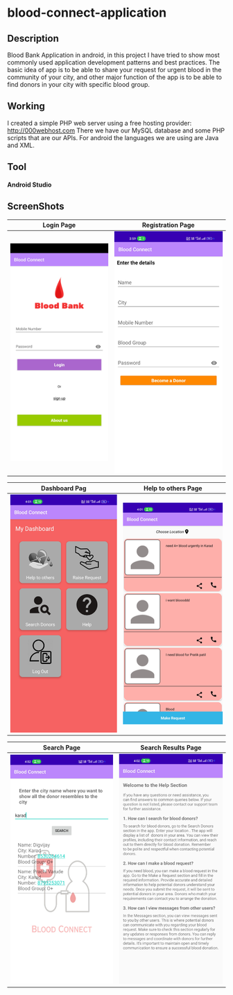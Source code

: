 # blood-connect-application

## Description
Blood Bank Application in android, in this project I have tried to show most commonly used application development patterns and best practices.
The basic idea of app is to be able to share your request for urgent blood in the community of your city, and other major function of the app is to be able to find donors in your city with specific blood group.

## Working
I created a simple PHP web server using a free hosting provider: http://000webhost.com
There we have our MySQL database and some PHP scripts that are our APIs.
For android the languages we are using are Java and XML.

## Tool
#### Android Studio

## ScreenShots
Login Page                 |  Registration Page
:-------------------------:|:-------------------------:
![](Screenshot/login.jpg)  |  ![](Screenshot/signup.jpg)


Dashboard Pag              |  Help to others  Page
:-------------------------:|:-------------------------:
![](Screenshot/dashboard.jpg)  |  ![](Screenshot/helptoothers.jpg)


Search Page                |  Search Results Page
:-------------------------:|:-------------------------:
![](Screenshot/searchbycity.jpg)  |  ![](Screenshot/help.jpg)
